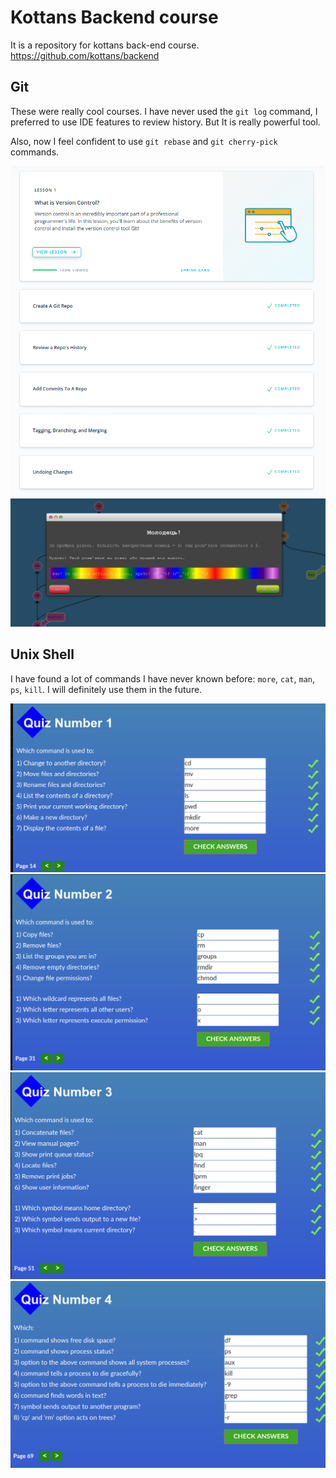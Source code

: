 # Kottans Backend course
It is a repository for kottans back-end course. https://github.com/kottans/backend

## Git

These were really cool courses. I have never used the `git log` command, I preferred to use IDE features to review history. But It is really powerful tool.

Also, now I feel confident to use `git rebase` and `git cherry-pick` commands.

![img1](https://github.com/kozakdenys/kottans-backend/blob/master/task_git/udacity_git.png)
![img2](https://github.com/kozakdenys/kottans-backend/blob/master/task_git/learngitbranching.png)

## Unix Shell

I have found a lot of commands I have never known before:  `more`, `cat`, `man`, `ps`, `kill`. I will definitely use them in the future.

![img3](https://github.com/kozakdenys/kottans-backend/blob/master/task_unix_shell/1.png)
![img4](https://github.com/kozakdenys/kottans-backend/blob/master/task_unix_shell/2.png)
![img5](https://github.com/kozakdenys/kottans-backend/blob/master/task_unix_shell/3.png)
![img6](https://github.com/kozakdenys/kottans-backend/blob/master/task_unix_shell/4.png)
